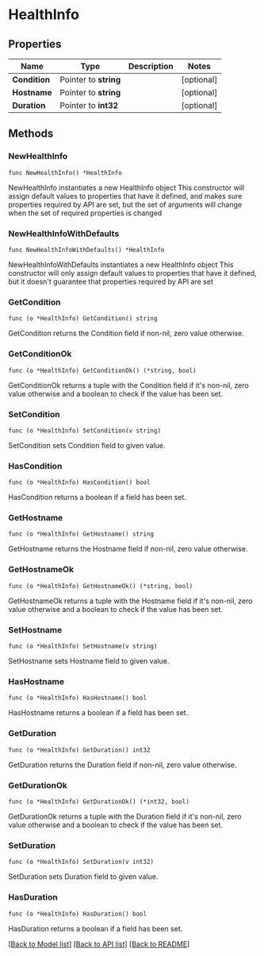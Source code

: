 # HealthInfo

## Properties

Name | Type | Description | Notes
------------ | ------------- | ------------- | -------------
**Condition** | Pointer to **string** |  | [optional] 
**Hostname** | Pointer to **string** |  | [optional] 
**Duration** | Pointer to **int32** |  | [optional] 

## Methods

### NewHealthInfo

`func NewHealthInfo() *HealthInfo`

NewHealthInfo instantiates a new HealthInfo object
This constructor will assign default values to properties that have it defined,
and makes sure properties required by API are set, but the set of arguments
will change when the set of required properties is changed

### NewHealthInfoWithDefaults

`func NewHealthInfoWithDefaults() *HealthInfo`

NewHealthInfoWithDefaults instantiates a new HealthInfo object
This constructor will only assign default values to properties that have it defined,
but it doesn't guarantee that properties required by API are set

### GetCondition

`func (o *HealthInfo) GetCondition() string`

GetCondition returns the Condition field if non-nil, zero value otherwise.

### GetConditionOk

`func (o *HealthInfo) GetConditionOk() (*string, bool)`

GetConditionOk returns a tuple with the Condition field if it's non-nil, zero value otherwise
and a boolean to check if the value has been set.

### SetCondition

`func (o *HealthInfo) SetCondition(v string)`

SetCondition sets Condition field to given value.

### HasCondition

`func (o *HealthInfo) HasCondition() bool`

HasCondition returns a boolean if a field has been set.

### GetHostname

`func (o *HealthInfo) GetHostname() string`

GetHostname returns the Hostname field if non-nil, zero value otherwise.

### GetHostnameOk

`func (o *HealthInfo) GetHostnameOk() (*string, bool)`

GetHostnameOk returns a tuple with the Hostname field if it's non-nil, zero value otherwise
and a boolean to check if the value has been set.

### SetHostname

`func (o *HealthInfo) SetHostname(v string)`

SetHostname sets Hostname field to given value.

### HasHostname

`func (o *HealthInfo) HasHostname() bool`

HasHostname returns a boolean if a field has been set.

### GetDuration

`func (o *HealthInfo) GetDuration() int32`

GetDuration returns the Duration field if non-nil, zero value otherwise.

### GetDurationOk

`func (o *HealthInfo) GetDurationOk() (*int32, bool)`

GetDurationOk returns a tuple with the Duration field if it's non-nil, zero value otherwise
and a boolean to check if the value has been set.

### SetDuration

`func (o *HealthInfo) SetDuration(v int32)`

SetDuration sets Duration field to given value.

### HasDuration

`func (o *HealthInfo) HasDuration() bool`

HasDuration returns a boolean if a field has been set.


[[Back to Model list]](../README.md#documentation-for-models) [[Back to API list]](../README.md#documentation-for-api-endpoints) [[Back to README]](../README.md)



